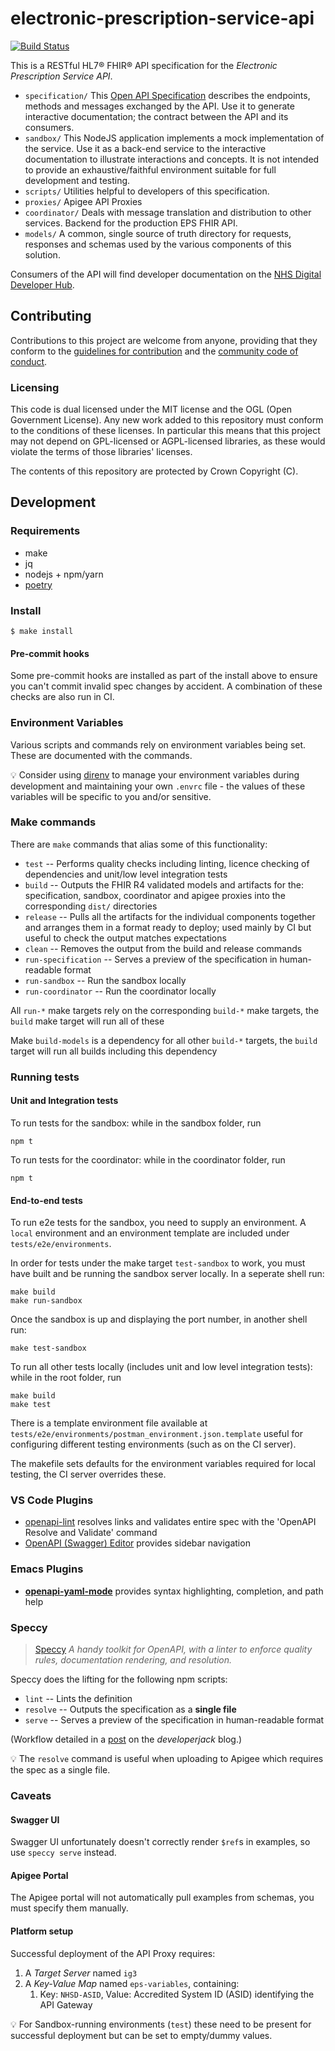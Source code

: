 # electronic-prescription-service-api

[![Build Status](https://dev.azure.com/NHSD-APIM/API%20Platform/_apis/build/status/NHSDigital.electronic-prescription-service-api?branchName=master)](https://dev.azure.com/NHSD-APIM/API%20Platform/_build/latest?definitionId=7&branchName=master)

This is a RESTful HL7® FHIR® API specification for the *Electronic Prescription Service API*.

* `specification/` This [Open API Specification](https://swagger.io/docs/specification/about/) describes the endpoints, methods and messages exchanged by the API. Use it to generate interactive documentation; the contract between the API and its consumers.
* `sandbox/` This NodeJS application implements a mock implementation of the service. Use it as a back-end service to the interactive documentation to illustrate interactions and concepts. It is not intended to provide an exhaustive/faithful environment suitable for full development and testing.
* `scripts/` Utilities helpful to developers of this specification.
* `proxies/` Apigee API Proxies
* `coordinator/` Deals with message translation and distribution to other services. Backend for the production EPS FHIR API.
* `models/` A common, single source of truth directory for requests, responses and schemas used by the various components of this solution.

Consumers of the API will find developer documentation on the [NHS Digital Developer Hub](https://emea-demo8-nhsdportal.apigee.io/).

## Contributing
Contributions to this project are welcome from anyone, providing that they conform to the [guidelines for contribution](https://github.com/NHSDigital/electronic-prescription-service-api/blob/master/CONTRIBUTING.md) and the [community code of conduct](https://github.com/NHSDigital/electronic-prescription-service-api/blob/master/CODE_OF_CONDUCT.md).

### Licensing
This code is dual licensed under the MIT license and the OGL (Open Government License). Any new work added to this repository must conform to the conditions of these licenses. In particular this means that this project may not depend on GPL-licensed or AGPL-licensed libraries, as these would violate the terms of those libraries' licenses.

The contents of this repository are protected by Crown Copyright (C).

## Development

### Requirements
* make
* jq
* nodejs + npm/yarn
* [poetry](https://github.com/python-poetry/poetry)

### Install
```
$ make install
```

#### Pre-commit hooks
Some pre-commit hooks are installed as part of the install above to ensure you can't commit invalid spec changes by accident. A combination of these checks are also run in CI.

### Environment Variables
Various scripts and commands rely on environment variables being set. These are documented with the commands.

:bulb: Consider using [direnv](https://direnv.net/) to manage your environment variables during development and maintaining your own `.envrc` file - the values of these variables will be specific to you and/or sensitive.

### Make commands
There are `make` commands that alias some of this functionality:
 * `test` -- Performs quality checks including linting, licence checking of dependencies and unit/low level integration tests
 * `build` -- Outputs the FHIR R4 validated models and artifacts for the: specification, sandbox, coordinator and apigee proxies into the corresponding `dist/` directories
 * `release` -- Pulls all the artifacts for the individual components together and arranges them in a format ready to deploy; used mainly by CI but useful to check the output matches expectations
 * `clean` -- Removes the output from the build and release commands
 * `run-specification` -- Serves a preview of the specification in human-readable format
 * `run-sandbox` -- Run the sandbox locally
 * `run-coordinator` -- Run the coordinator locally

All `run-*` make targets rely on the corresponding `build-*` make targets, the `build` make target will run all of these

Make `build-models` is a dependency for all other `build-*` targets, the `build` target will run all builds including this dependency

### Running tests
#### Unit and Integration tests
To run tests for the sandbox: while in the sandbox folder, run
```
npm t
```
To run tests for the coordinator: while in the coordinator folder, run
```
npm t
```

#### End-to-end tests
To run e2e tests for the sandbox, you need to supply an environment. A `local` environment and an environment template are included under `tests/e2e/environments`.

In order for tests under the make target `test-sandbox` to work, you must have built and be running the sandbox server locally. In a seperate shell run:

```
make build
make run-sandbox
```

Once the sandbox is up and displaying the port number, in another shell run:

```
make test-sandbox
```

To run all other tests locally (includes unit and low level integration tests): while in the root folder, run

```
make build
make test
```

There is a template environment file available at `tests/e2e/environments/postman_environment.json.template` useful for configuring different testing environments (such as on the CI server).

The makefile sets defaults for the environment variables required for local testing, the CI server overrides these.

### VS Code Plugins

 * [openapi-lint](https://marketplace.visualstudio.com/items?itemName=mermade.openapi-lint) resolves links and validates entire spec with the 'OpenAPI Resolve and Validate' command
 * [OpenAPI (Swagger) Editor](https://marketplace.visualstudio.com/items?itemName=42Crunch.vscode-openapi) provides sidebar navigation


### Emacs Plugins

 * [**openapi-yaml-mode**](https://github.com/esc-emacs/openapi-yaml-mode) provides syntax highlighting, completion, and path help

### Speccy

> [Speccy](http://speccy.io/) *A handy toolkit for OpenAPI, with a linter to enforce quality rules, documentation rendering, and resolution.*

Speccy does the lifting for the following npm scripts:

 * `lint` -- Lints the definition
 * `resolve` -- Outputs the specification as a **single file**
 * `serve` -- Serves a preview of the specification in human-readable format

(Workflow detailed in a [post](https://developerjack.com/blog/2018/maintaining-large-design-first-api-specs/) on the *developerjack* blog.)

:bulb: The `resolve` command is useful when uploading to Apigee which requires the spec as a single file.

### Caveats

#### Swagger UI
Swagger UI unfortunately doesn't correctly render `$ref`s in examples, so use `speccy serve` instead.

#### Apigee Portal
The Apigee portal will not automatically pull examples from schemas, you must specify them manually.

#### Platform setup
Successful deployment of the API Proxy requires:

 1. A *Target Server* named `ig3`
 2. A *Key-Value Map* named `eps-variables`, containing:
    1. Key: `NHSD-ASID`, Value: Accredited System ID (ASID) identifying the API Gateway

:bulb: For Sandbox-running environments (`test`) these need to be present for successful deployment but can be set to empty/dummy values.
